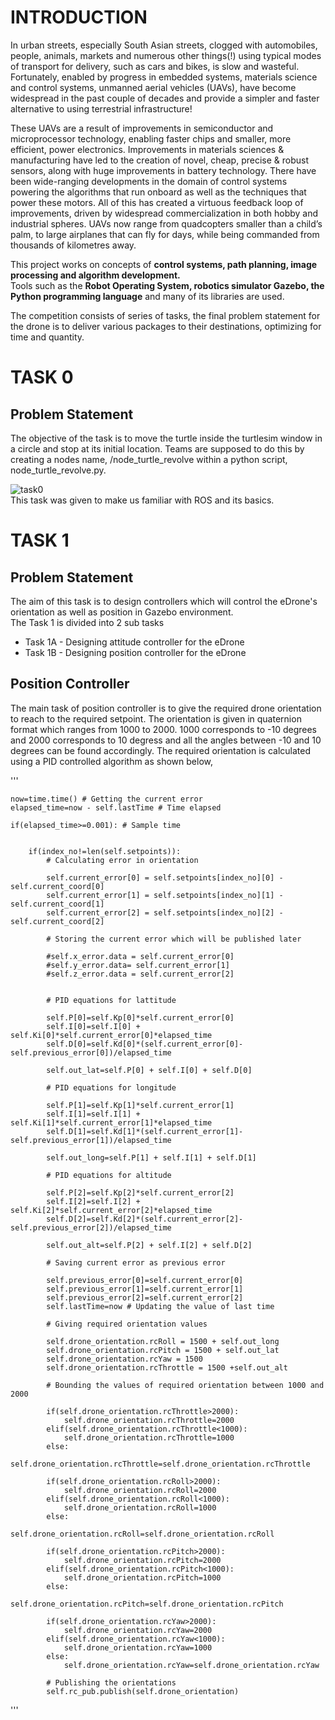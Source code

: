 # INTRODUCTION
In urban streets, especially South Asian streets, clogged with automobiles, people, animals, markets and numerous other things(!) using typical modes of transport for delivery, such as cars and bikes, is slow and wasteful. Fortunately, enabled by progress in embedded systems, materials science and control systems, unmanned aerial vehicles (UAVs), have become widespread in the past couple of decades and provide a simpler and faster alternative to using terrestrial infrastructure!<br>

These UAVs are a result of improvements in semiconductor and microprocessor technology, enabling faster chips and smaller, more efficient, power electronics. Improvements in materials sciences & manufacturing have led to the creation of novel, cheap, precise & robust sensors, along with huge improvements in battery technology. There have been wide-ranging developments in the domain of control systems powering the algorithms that run onboard as well as the techniques that power these motors. All of this has created a virtuous feedback loop of improvements, driven by widespread commercialization in both hobby and industrial spheres. UAVs now range from quadcopters smaller than a child’s palm, to large airplanes that can fly for days, while being commanded from thousands of kilometres away.<br>

This project works on concepts of <b>control systems, path planning, image processing and algorithm development.</b><br>
Tools such as the <b>Robot Operating System, robotics simulator Gazebo, the Python programming language</b> and many of its libraries are used.<br>

The competition consists of series of tasks, the final problem statement for the drone is to deliver various packages to their destinations, optimizing for time and quantity.<br>

# TASK 0
## Problem Statement
The objective of the task is to move the turtle inside the turtlesim window in a circle and stop at its initial location.
Teams are supposed to do this by creating a nodes name, /node_turtle_revolve within a python script, node_turtle_revolve.py.<br>

![task0](https://github.com/AshishChouhan85/VITARANA-DRONE/blob/main/scripts/Task_0_VD_0614/VD_0614.png)<br>
This task was given to make us familiar with ROS and its basics.<br>

# TASK 1
## Problem Statement
The aim of this task is to design controllers which will control the eDrone's orientation as well as position in Gazebo environment.<br>
The Task 1 is divided into 2 sub tasks<br>
- Task 1A - Designing attitude controller for the eDrone<br>
- Task 1B - Designing position controller for the eDrone<br>

## Position Controller
The main task of position controller is to give the required drone orientation to reach to the required setpoint. The orientation is given in quaternion format which ranges from 1000 to 2000. 1000 corresponds to -10 degrees and 2000 corresponds to 10 degress and all the angles between -10 and 10 degrees can be found accordingly. The required orientation is calculated using a PID controlled algorithm as shown below,<br>

'''

    now=time.time() # Getting the current error
    elapsed_time=now - self.lastTime # Time elapsed 
      
    if(elapsed_time>=0.001): # Sample time
            

        if(index_no!=len(self.setpoints)):
            # Calculating error in orientation
                
            self.current_error[0] = self.setpoints[index_no][0] - self.current_coord[0]
            self.current_error[1] = self.setpoints[index_no][1] - self.current_coord[1]
            self.current_error[2] = self.setpoints[index_no][2] - self.current_coord[2]
            
            # Storing the current error which will be published later

            #self.x_error.data = self.current_error[0]
            #self.y_error.data= self.current_error[1]
            #self.z_error.data = self.current_error[2]
            
              
            # PID equations for lattitude 
              
            self.P[0]=self.Kp[0]*self.current_error[0]
            self.I[0]=self.I[0] + self.Ki[0]*self.current_error[0]*elapsed_time
            self.D[0]=self.Kd[0]*(self.current_error[0]-self.previous_error[0])/elapsed_time
            
            self.out_lat=self.P[0] + self.I[0] + self.D[0]

            # PID equations for longitude 
              
            self.P[1]=self.Kp[1]*self.current_error[1]
            self.I[1]=self.I[1] + self.Ki[1]*self.current_error[1]*elapsed_time
            self.D[1]=self.Kd[1]*(self.current_error[1]-self.previous_error[1])/elapsed_time
            
            self.out_long=self.P[1] + self.I[1] + self.D[1]

            # PID equations for altitude 
              
            self.P[2]=self.Kp[2]*self.current_error[2]
            self.I[2]=self.I[2] + self.Ki[2]*self.current_error[2]*elapsed_time
            self.D[2]=self.Kd[2]*(self.current_error[2]-self.previous_error[2])/elapsed_time
            
            self.out_alt=self.P[2] + self.I[2] + self.D[2]

            # Saving current error as previous error
            
            self.previous_error[0]=self.current_error[0]  
            self.previous_error[1]=self.current_error[1]
            self.previous_error[2]=self.current_error[2]
            self.lastTime=now # Updating the value of last time

            # Giving required orientation values 
                                
            self.drone_orientation.rcRoll = 1500 + self.out_long
            self.drone_orientation.rcPitch = 1500 + self.out_lat
            self.drone_orientation.rcYaw = 1500
            self.drone_orientation.rcThrottle = 1500 +self.out_alt

            # Bounding the values of required orientation between 1000 and 2000

            if(self.drone_orientation.rcThrottle>2000):
                self.drone_orientation.rcThrottle=2000
            elif(self.drone_orientation.rcThrottle<1000):
                self.drone_orientation.rcThrottle=1000
            else:
                self.drone_orientation.rcThrottle=self.drone_orientation.rcThrottle

            if(self.drone_orientation.rcRoll>2000):
                self.drone_orientation.rcRoll=2000
            elif(self.drone_orientation.rcRoll<1000):
                self.drone_orientation.rcRoll=1000
            else:
                self.drone_orientation.rcRoll=self.drone_orientation.rcRoll

            if(self.drone_orientation.rcPitch>2000):
                self.drone_orientation.rcPitch=2000
            elif(self.drone_orientation.rcPitch<1000):
                self.drone_orientation.rcPitch=1000
            else:
                self.drone_orientation.rcPitch=self.drone_orientation.rcPitch

            if(self.drone_orientation.rcYaw>2000):
                self.drone_orientation.rcYaw=2000
            elif(self.drone_orientation.rcYaw<1000):
                self.drone_orientation.rcYaw=1000
            else:
                self.drone_orientation.rcYaw=self.drone_orientation.rcYaw

            # Publishing the orientations
            self.rc_pub.publish(self.drone_orientation)
            
'''               
 
